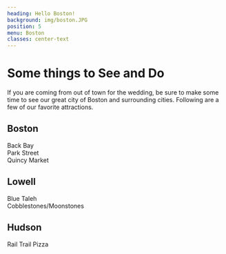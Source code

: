```yaml
---
heading: Hello Boston!
background: img/boston.JPG
position: 5
menu: Boston
classes: center-text
---
```


# Some things to See and Do

If you are coming from out of town for the wedding, be sure to make some time to see our great city of Boston and surrounding cities. Following are a few of our favorite attractions.

## Boston

Back Bay  
Park Street  
Quincy Market  

## Lowell

Blue Taleh  
Cobblestones/Moonstones  

## Hudson

Rail Trail Pizza
